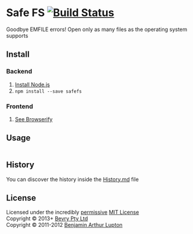 # Safe FS [![Build Status](https://secure.travis-ci.org/bevry/safefs.png?branch=master)](http://travis-ci.org/bevry/safefs)
Goodbye EMFILE errors! Open only as many files as the operating system supports


## Install

### Backend

1. [Install Node.js](http://bevry.me/node/install)
2. `npm install --save safefs`

### Frontend

1. [See Browserify](http://browserify.org)



## Usage

``` javascript

```



## History
You can discover the history inside the [History.md](https://github.com/bevry/safefs/blob/master/History.md#files) file



## License
Licensed under the incredibly [permissive](http://en.wikipedia.org/wiki/Permissive_free_software_licence) [MIT License](http://creativecommons.org/licenses/MIT/)
<br/>Copyright © 2013+ [Bevry Pty Ltd](http://bevry.me)
<br/>Copyright © 2011-2012 [Benjamin Arthur Lupton](http://balupton.com)
